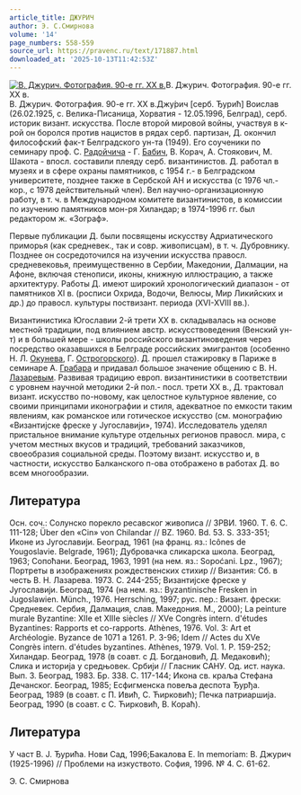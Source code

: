 ```yaml
---
article_title: ДЖУРИЧ
author: Э. С.Смирнова
volume: '14'
page_numbers: 558-559
source_url: https://pravenc.ru/text/171887.html
downloaded_at: '2025-10-13T11:42:53Z'
---
```


[![В. Джурич. Фотография. 90-е гг. XX в.](https://pravenc.ru/data/247/478/1234/i200.jpg "Кликните для увеличения картинки")](https://pravenc.ru/data/247/478/1234/i400.jpg)В. Джурич. Фотография. 90-е гг. XX в.  
В. Джурич. Фотография. 90-е гг. XX в.Джу́рич [серб. Ђурић] Воислав (26.02.1925, с. Велика-Писаница, Хорватия - 12.05.1996, Белград), серб. историк визант. искусства. После второй мировой войны, участвуя в к-рой он боролся против нацистов в рядах серб. партизан, Д. окончил философский фак-т Белградского ун-та (1949). Его соученики по семинару проф. С. [Радойчича](https://pravenc.ru/text/Радойчича.html) - Г. [Бабич](https://pravenc.ru/text/Бабич.html), В. Корач, А. Стоякович, М. Шакота - впосл. составили плеяду серб. византинистов. Д. работал в музеях и в сфере охраны памятников, с 1954 г.- в Белградском университете, позднее также в Сербской АН и искусства (с 1976 чл.-кор., с 1978 действительный член). Вел научно-организационную работу, в т. ч. в Международном комитете византинистов, в комиссии по изучению памятников мон-ря Хиландар; в 1974-1996 гг. был редактором ж. «Зограф».

Первые публикации Д. были посвящены искусству Адриатического приморья (как средневек., так и совр. живописцам), в т. ч. Дубровнику. Позднее он сосредоточился на изучении искусства правосл. средневековья, преимущественно в Сербии, Македонии, Далмации, на Афоне, включая стенописи, иконы, книжную иллюстрацию, а также архитектуру. Работы Д. имеют широкий хронологический диапазон - от памятников XI в. (росписи Охрида, Водочи, Велюсы, Мир Ликийских и др.) до правосл. культуры поствизант. периода (XVI-XVIII вв.).

Византинистика Югославии 2-й трети ХХ в. складывалась на основе местной традиции, под влиянием австр. искусствоведения (Венский ун-т) и в большей мере - школы российского византиноведения через посредство оказавшихся в Белграде российских эмигрантов (особенно Н. Л. [Окунева](https://pravenc.ru/text/Окунева.html), Г. [Острогорского](https://pravenc.ru/text/Острогорского.html)). Д. прошел стажировку в Париже в семинаре А. [Грабара](https://pravenc.ru/text/Грабара.html) и придавал большое значение общению с В. Н. [Лазаревым](https://pravenc.ru/text/Лазаревым.html). Развивая традицию европ. византинистики в соответствии с уровнем научной методики 2-й пол.- посл. трети ХХ в., Д. трактовал визант. искусство по-новому, как целостное культурное явление, со своими принципами иконографии и стиля, адекватное по емкости таким явлениям, как романское или готическое искусство (см. монографию «Византиjске фреске у Jугославиjи», 1974). Исследователь уделял пристальное внимание культуре отдельных регионов правосл. мира, с учетом местных вкусов и традиций, требований заказчиков, своеобразия социальной среды. Поэтому визант. искусство и, в частности, искусство Балканского п-ова отображено в работах Д. во всем многообразии.

## Литература

Осн. соч.: Солунско порекло ресавског живописа // ЗРВИ. 1960. Т. 6. С. 111-128; Über den «Cin» von Chilandar // BZ. 1960. Bd. 53. S. 333-351; Иконе из Jугославиjи. Београд, 1961 (на франц. яз.: Icônes de Yougoslavie. Belgrade, 1961); Дубровачка сликарска школа. Београд, 1963; Cопоћани. Београд, 1963, 1991 (на нем. яз.: Sopoćani. Lpz., 1967); Портреты в изображениях рождественских стихир // Византия: Сб. в честь В. Н. Лазарева. 1973. С. 244-255; Византиjске фреске у Jугослaвиjи. Београд, 1974 (на нем. яз.: Byzantinische Fresken in Jugoslawien. Münch., 1976. Herrsching, 1997; рус. пер.: Визант. фрески: Средневек. Сербия, Далмация, слав. Македония. М., 2000); La peinture murale Byzantine: XIIe et XIIIe siècles // XVe Congrès intern. d'études Byzantines: Rapports et co-rapports. Athènes, 1976. Vol. 3: Art et Archéologie. Byzance de 1071 a 1261. P. 3-96; Idem // Actes du XVe Congrès intern. d'études byzantines. Athènes, 1979. Vol. 1. P. 159-252; Хиландар. Београд, 1978 (в соавт. с Д. Богдановић, Д. Медаковић); Слика и историjа у средњовек. Србиjи // Гласник САНУ. Од. ист. наука. Вып. 3. Београд, 1983. Бр. 338. С. 117-144; Икона св. краља Стефана Дечанског. Београд, 1985; Есфигменска повеља деспота Ђурђа. Београд, 1989 (в соавт. с П. Ивић, С. Ћирковић); Печка патриаршиjа. Београд, 1990 (в соавт. с С. Ћирковић, В. Кораћ).

## Литература

У част В. J. Ђурића. Нови Сад, 1996;Бакалова Е. In memoriam: В. Джурич (1925-1996) // Проблеми на изкуството. София, 1996. № 4. С. 61-62.

Э. С.  Смирнова
